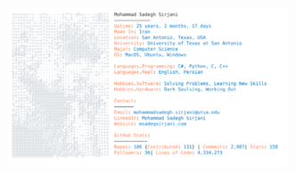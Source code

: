 <picture>
  <source media="(prefers-color-scheme: dark)" srcset="https://raw.githubusercontent.com/msadeqsirjani/msadeqsirjani/refs/heads/master/docs/dark_mode.svg">
  <img alt="Mohammad Sadegh Sirjani's GitHub Profile" src="https://raw.githubusercontent.com/msadeqsirjani/msadeqsirjani/refs/heads/main/docs/light_mode.svg">
</picture>
